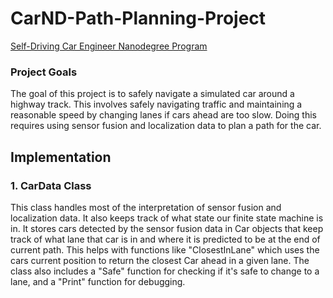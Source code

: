 # CarND-Path-Planning-Project
[Self-Driving Car Engineer Nanodegree Program](https://www.udacity.com/course/self-driving-car-engineer-nanodegree--nd013)


### Project Goals
The goal of this project is to safely navigate a simulated car around a highway track. This involves safely navigating traffic and maintaining a reasonable speed by changing lanes if cars ahead are too slow. Doing this requires using sensor fusion and localization data to plan a path for the car.

## Implementation

### 1. CarData Class
This class handles most of the interpretation of sensor fusion and localization data. It also keeps track of what state our finite state machine is in. It stores cars detected by the sensor fusion data in Car objects that keep track of what lane that car is in and where it is predicted to be at the end of current path. This helps with functions like "ClosestInLane" which uses the cars current position to return the closest Car ahead in a given lane. The class also includes a "Safe" function for checking if it's safe to change to a lane, and a "Print" function for debugging.
 
